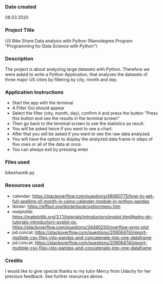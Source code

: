 ### Date created
08.03.2020

### Project Title
US Bike Share Data analysis with Python (Nanodegree Program "Programming for Data Science with Python")

### Description
The project is about analyzing large datasets with Python. Therefore we were asked to write a Python Application, that analyzes the datasets of three major US cities by filtering by city, month and day.

### Application Instructions
* Start the app with the terminal
* A Filter Gui should appear
* Select the filter (city, month, day), confirm it and press the button "Press this button and see the results in the terminal screen"
* Then go back to the terminal screen to see the statistics as result.
* You will be asked twice if you want to see a chart.
* After that you will be asked if you want to see the raw data analyzed.
* You will have the option to display the analyzed data frame in steps of five rows or all of the data at once.
* You can always exit by pressing enter

### Files used
bikesharetk.py

### Resources used
* calendar: https://stackoverflow.com/questions/48060775/how-to-get-full-spelling-of-month-is-using-calender-module-in-python-pandas
* tkinter: https://effbot.org/tkinterbook/optionmenu.htm
* matplotlib: https://matplotlib.org/3.1.1/tutorials/introductory/pyplot.html#sphx-glr-tutorials-introductory-pyplot-py, https://stackoverflow.com/questions/34490250/overflow-error-plot
* pd.concat: https://stackoverflow.com/questions/20906474/import-multiple-csv-files-into-pandas-and-concatenate-into-one-dataframe
* pd.concat: https://stackoverflow.com/questions/20906474/import-multiple-csv-files-into-pandas-and-concatenate-into-one-dataframe

### Credits
I would like to give special thanks to my tutor Mercy from Udacity for her precious feedback. See further resources above.
